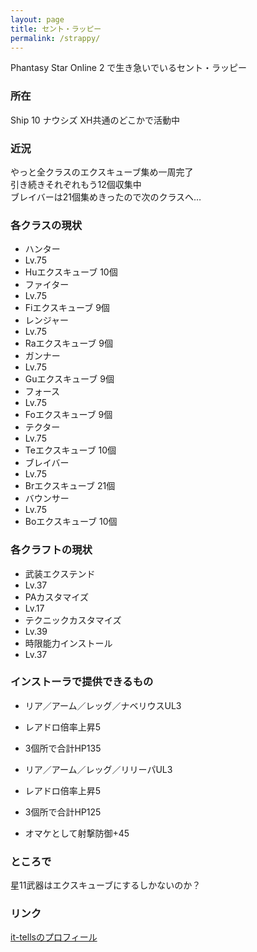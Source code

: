 ```yaml
---
layout: page
title: セント・ラッピー
permalink: /strappy/
---
```


Phantasy Star Online 2  で生き急いでいるセント・ラッピー

### 所在

Ship 10 ナウシズ XH共通のどこかで活動中

### 近況

やっと全クラスのエクスキューブ集め一周完了  
引き続きそれぞれもう12個収集中  
ブレイバーは21個集めきったので次のクラスへ…

### 各クラスの現状

- ハンター
 - Lv.75
 - Huエクスキューブ 10個
- ファイター
 - Lv.75
 - Fiエクスキューブ  9個
- レンジャー
 - Lv.75
 - Raエクスキューブ  9個
- ガンナー
 - Lv.75
 - Guエクスキューブ  9個
- フォース
 - Lv.75
 - Foエクスキューブ  9個
- テクター
 - Lv.75
 - Teエクスキューブ 10個
- ブレイバー
 - Lv.75
 - Brエクスキューブ 21個
- バウンサー
 - Lv.75
 - Boエクスキューブ 10個

### 各クラフトの現状

- 武装エクステンド
 - Lv.37
- PAカスタマイズ
 - Lv.17
- テクニックカスタマイズ
 - Lv.39
- 時限能力インストール
 - Lv.37

### インストーラで提供できるもの

- リア／アーム／レッグ／ナベリウスUL3
 - レアドロ倍率上昇5
 - 3個所で合計HP135

- リア／アーム／レッグ／リリーパUL3
 - レアドロ倍率上昇5
 - 3個所で合計HP125
 - オマケとして射撃防御+45

### ところで

星11武器はエクスキューブにするしかないのか？

### リンク

[it-tellsのプロフィール](http://ittells.jp/user/profile/?memberId=1000003795)
